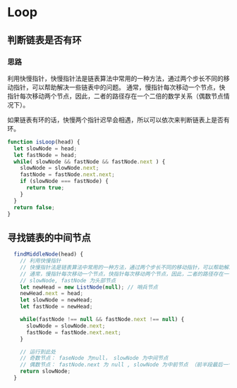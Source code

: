 # Loop

## 判断链表是否有环

### 思路

利用快慢指针，快慢指针法是链表算法中常用的一种方法，通过两个步长不同的移动指针，可以帮助解决一些链表中的问题。
通常，慢指针每次移动一个节点，快指针每次移动两个节点，因此，二者的路径存在一个二倍的数学关系（偶数节点情况下）。

如果链表有环的话，快慢两个指针迟早会相遇，所以可以依次来判断链表上是否有环。

```js
function isLoop(head) {
  let slowNode = head;
  let fastNode = head;
  while( slowNode && fastNode && fastNode.next ) {
    slowNode = slowNode.next;
    fastNode = fastNode.next.next;
    if (slowNode === fastNode) {
      return true;
    }
  }
  return false;
}

```

## 寻找链表的中间节点

```js
  findMiddleNode(head) {
    // 利用快慢指针
    // 快慢指针法是链表算法中常用的一种方法，通过两个步长不同的移动指针，可以帮助解决一些链表中的问题。
    // 通常，慢指针每次移动一个节点，快指针每次移动两个节点，因此，二者的路径存在一个二倍的数学关系（偶数节点情况下）
    // slowNode, fastNode 为头部节点
    let newHead = new ListNode(null); // 哨兵节点
    newHead.next = head;
    let slowNode = newHead;
    let fastNode = newHead;

    while(fastNode !== null && fastNode.next !== null) {
      slowNode = slowNode.next;
      fastNode = fastNode.next.next;
    }

    // 运行到此处
    // 奇数节点： faseNode 为null， slowNode 为中间节点
    // 偶数节点： fastNode.next 为 null , slowNode 为中前节点 （前半段最后一个节点）
    return slowNode;
  }

```
